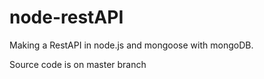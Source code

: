 # node-restAPI
Making a RestAPI in node.js and mongoose with mongoDB.

Source code is on master branch
